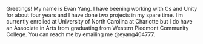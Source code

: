 Greetings! My name is Evan Yang.
I have beening working with Cs and Unity for about four years and I have done two projects in my spare time.
I’m currently enrolled at University of North Carolina at Charlotte but I do have an Associate in Arts from graduating from Western Piedmont Community College. 
You can reach me by emailing me @eyang404777.
